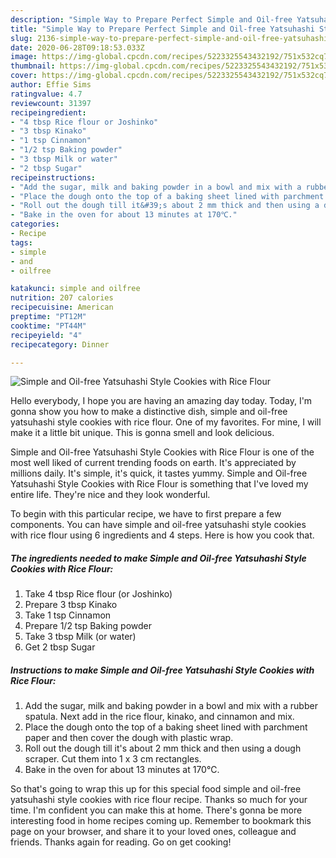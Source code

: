 ```yaml
---
description: "Simple Way to Prepare Perfect Simple and Oil-free Yatsuhashi Style Cookies with Rice Flour"
title: "Simple Way to Prepare Perfect Simple and Oil-free Yatsuhashi Style Cookies with Rice Flour"
slug: 2136-simple-way-to-prepare-perfect-simple-and-oil-free-yatsuhashi-style-cookies-with-rice-flour
date: 2020-06-28T09:18:53.033Z
image: https://img-global.cpcdn.com/recipes/5223325543432192/751x532cq70/simple-and-oil-free-yatsuhashi-style-cookies-with-rice-flour-recipe-main-photo.jpg
thumbnail: https://img-global.cpcdn.com/recipes/5223325543432192/751x532cq70/simple-and-oil-free-yatsuhashi-style-cookies-with-rice-flour-recipe-main-photo.jpg
cover: https://img-global.cpcdn.com/recipes/5223325543432192/751x532cq70/simple-and-oil-free-yatsuhashi-style-cookies-with-rice-flour-recipe-main-photo.jpg
author: Effie Sims
ratingvalue: 4.7
reviewcount: 31397
recipeingredient:
- "4 tbsp Rice flour or Joshinko"
- "3 tbsp Kinako"
- "1 tsp Cinnamon"
- "1/2 tsp Baking powder"
- "3 tbsp Milk or water"
- "2 tbsp Sugar"
recipeinstructions:
- "Add the sugar, milk and baking powder in a bowl and mix with a rubber spatula. Next add in the rice flour, kinako, and cinnamon and mix."
- "Place the dough onto the top of a baking sheet lined with parchment paper and then cover the dough with plastic wrap."
- "Roll out the dough till it&#39;s about 2 mm thick and then using a dough scraper. Cut them into 1 x 3 cm rectangles."
- "Bake in the oven for about 13 minutes at 170℃."
categories:
- Recipe
tags:
- simple
- and
- oilfree

katakunci: simple and oilfree 
nutrition: 207 calories
recipecuisine: American
preptime: "PT12M"
cooktime: "PT44M"
recipeyield: "4"
recipecategory: Dinner

---
```



![Simple and Oil-free Yatsuhashi Style Cookies with Rice Flour](https://img-global.cpcdn.com/recipes/5223325543432192/751x532cq70/simple-and-oil-free-yatsuhashi-style-cookies-with-rice-flour-recipe-main-photo.jpg)

Hello everybody, I hope you are having an amazing day today. Today, I'm gonna show you how to make a distinctive dish, simple and oil-free yatsuhashi style cookies with rice flour. One of my favorites. For mine, I will make it a little bit unique. This is gonna smell and look delicious.



Simple and Oil-free Yatsuhashi Style Cookies with Rice Flour is one of the most well liked of current trending foods on earth. It's appreciated by millions daily. It's simple, it's quick, it tastes yummy. Simple and Oil-free Yatsuhashi Style Cookies with Rice Flour is something that I've loved my entire life. They're nice and they look wonderful.


To begin with this particular recipe, we have to first prepare a few components. You can have simple and oil-free yatsuhashi style cookies with rice flour using 6 ingredients and 4 steps. Here is how you cook that.

<!--inarticleads1-->

##### The ingredients needed to make Simple and Oil-free Yatsuhashi Style Cookies with Rice Flour:

1. Take 4 tbsp Rice flour (or Joshinko)
1. Prepare 3 tbsp Kinako
1. Take 1 tsp Cinnamon
1. Prepare 1/2 tsp Baking powder
1. Take 3 tbsp Milk (or water)
1. Get 2 tbsp Sugar




<!--inarticleads2-->

##### Instructions to make Simple and Oil-free Yatsuhashi Style Cookies with Rice Flour:

1. Add the sugar, milk and baking powder in a bowl and mix with a rubber spatula. Next add in the rice flour, kinako, and cinnamon and mix.
1. Place the dough onto the top of a baking sheet lined with parchment paper and then cover the dough with plastic wrap.
1. Roll out the dough till it&#39;s about 2 mm thick and then using a dough scraper. Cut them into 1 x 3 cm rectangles.
1. Bake in the oven for about 13 minutes at 170℃.




So that's going to wrap this up for this special food simple and oil-free yatsuhashi style cookies with rice flour recipe. Thanks so much for your time. I'm confident you can make this at home. There's gonna be more interesting food in home recipes coming up. Remember to bookmark this page on your browser, and share it to your loved ones, colleague and friends. Thanks again for reading. Go on get cooking!
